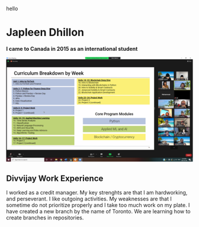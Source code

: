 

hello

# Japleen Dhillon
**I came to Canada in 2015 as an international student**

![Image](Fintech.png)



## Divvijay Work Experience
I worked as a credit manager. My key strenghts are that I am hardworking, and perseverant. I like outgoing activities.
My weaknesses are that I sometime do not prioritize properly and I take too much work on my plate.
I have created a new branch by the name of Toronto. We are learning how to create branches in repositories.
